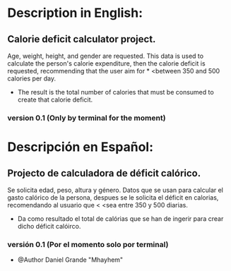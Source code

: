 # Description in English:

## Calorie deficit calculator project.

Age, weight, height, and gender are requested.
This data is used to calculate the person's calorie expenditure, then the calorie deficit is requested, recommending that the user aim for * <between 350 and 500 calories per day.

* The result is the total number of calories that must be consumed to create that calorie deficit.

### version 0.1 (Only by terminal for the moment)

# Descripción en Español:

## Projecto de calculadora de déficit calórico.

Se solicita edad, peso, altura y género.
Datos que se usan para calcular el gasto calórico de la persona, despues se le solicita el déficit en calorias, recomendando al usuario que < <sea entre 350 y 500 diarias.

* Da como resultado el total de calórias que se han de ingerir para crear dicho déficit calóirco.

### versión 0.1 (Por el momento solo por terminal)


* @Author Daniel Grande "Mhayhem"